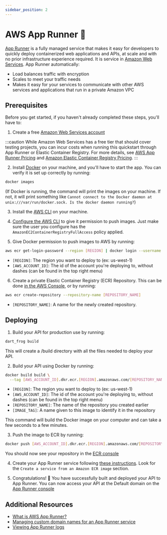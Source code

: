 ```yaml
---
sidebar_position: 2
---
```


# AWS App Runner 🏃

[App Runner](https://aws.amazon.com/apprunner/) is a fully managed service that makes it easy for developers to quickly deploy containerized web applications and APIs, at scale and with no prior infrastructure experience required. It is service in [Amazon Web Services](https://aws.amazon.com/). App Runner automatically:

- Load balances traffic with encryption
- Scales to meet your traffic needs
- Makes it easy for your services to communicate with other AWS services and applications that run in a private Amazon VPC

## Prerequisites

Before you get started, if you haven't already completed these steps, you'll have to:

1. Create a free [Amazon Web Services account](https://docs.aws.amazon.com/accounts/latest/reference/manage-acct-creating.html)

:::caution
While Amazon Web Services has a free tier that should cover testing projects, you can incur costs when running this quickstart through App Runner or Elastic Container Registry. For more details, see [AWS App Runner Pricing](https://aws.amazon.com/apprunner/pricing/) and [Amazon Elastic Container Registry Pricing](https://aws.amazon.com/ecr/pricing/).
:::

2. Install [Docker](https://docs.docker.com/get-docker/) on your machine, and you'll have to start the app. You can verify it is set up correctly by running:

```bash
docker images
```

(If Docker is running, the command will print the images on your machine. If not, it will print something like `Cannot connect to the Docker daemon at unix:///var/run/docker.sock. Is the docker daemon running?`)

3. Install the [AWS CLI](https://docs.aws.amazon.com/cli/latest/userguide/getting-started-install.html) on your machine.

4. [Configure the AWS CLI](https://docs.aws.amazon.com/cli/latest/userguide/getting-started-quickstart.html) to give it permission to push images. Just make sure the user you configure has the `AmazonEC2ContainerRegistryFullAccess` policy applied.

5. Give Docker permission to push images to AWS by running:

```bash
aws ecr get-login-password --region [REGION] | docker login --username AWS --password-stdin [AWS_ACCOUNT_ID].dkr.ecr.[REGION].amazonaws.com
```

- `[REGION]`: The region you want to deploy to (ex: us-west-1)
- `[AWS_ACCOUNT_ID]`: The id of the account you're deploying to, without dashes (can be found in the top right menu)

6. Create a private Elastic Container Registry (ECR) Repository. This can be done [in the AWS Console](https://docs.aws.amazon.com/AmazonECR/latest/userguide/repository-create.html), or by running:

```bash
aws ecr create-repository --repository-name [REPOSITORY_NAME]
```

- `[REPOSITORY_NAME]`: A name for the newly created repository.

## Deploying

1. Build your API for production use by running:

```bash
dart_frog build
```

This will create a /build directory with all the files needed to deploy your API.

2. Build your API using Docker by running:

```bash
docker build build \
  --tag [AWS_ACCOUNT_ID].dkr.ecr.[REGION].amazonaws.com/[REPOSITORY_NAME]:[IMAGE_TAG]
```

- `[REGION]`: The region you want to deploy to (ex: us-west-1)
- `[AWS_ACCOUNT_ID]`: The id of the account you're deploying to, without dashes (can be found in the top right menu)
- `[REPOSITORY_NAME]`: The name of the repository you created earlier
- `[IMAGE_TAG]`: A name given to this image to identify it in the repository

This command will build the Docker image on your computer and can take a few seconds to a few minutes.

3. Push the image to ECR by running:

```bash
docker push [AWS_ACCOUNT_ID].dkr.ecr.[REGION].amazonaws.com/[REPOSITORY_NAME]:[IMAGE_TAG]
```

You should now see your repository in the [ECR console](https://console.aws.amazon.com/ecr)

4. Create your App Runner service following [these instructions](https://docs.aws.amazon.com/apprunner/latest/dg/manage-create.html#:~:text=Create%20a%20service%20from%20an%20Amazon%20ECR%20image). Look for the `Create a service from an Amazon ECR image` section.

5. Congratulations! 🎉 You have successfully built and deployed your API to App Runner. You can now access your API at the Default domain on the [App Runner console](https://console.aws.amazon.com/apprunner)

## Additional Resources

- [What is AWS App Runner?](https://docs.aws.amazon.com/apprunner/latest/dg/what-is-apprunner.html)
- [Managing custom domain names for an App Runner service](https://docs.aws.amazon.com/apprunner/latest/dg/manage-custom-domains.html)
- [Viewing App Runner logs](https://docs.aws.amazon.com/apprunner/latest/dg/monitor-cwl.html)
